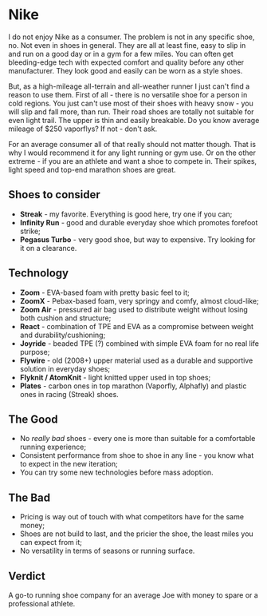 # Nike

I do not enjoy Nike as a consumer. The problem is not in any specific shoe, no. Not even in shoes in general. They are all at least fine, easy to slip in and run on a good day or in a gym for a few miles. You can often get bleeding-edge tech with expected comfort and quality before any other manufacturer. They look good and easily can be worn as a style shoes.

But, as a high-mileage all-terrain and all-weather runner I just can't find a reason to use them. First of all - there is no versatile shoe for a person in cold regions. You just can't use most of their shoes with heavy snow - you will slip and fall more, than run. Their road shoes are totally not suitable for even light trail. The upper is thin and easily breakable. Do you know average mileage of $250 vaporflys? If not - don't ask.

For an average consumer all of that really should not matter though. That is why I would recommend it for any light running or gym use. Or on the other extreme - if you are an athlete and want a shoe to compete in. Their spikes, light speed and top-end marathon shoes are great.

## Shoes to consider

- **Streak** - my favorite. Everything is good here, try one if you can;
- **Infinity Run** - good and durable everyday shoe which promotes forefoot strike;
- **Pegasus Turbo** - very good shoe, but way to expensive. Try looking for it on a clearance.

## Technology

- **Zoom** - EVA-based foam with pretty basic feel to it;
- **ZoomX** - Pebax-based foam, very springy and comfy, almost cloud-like;
- **Zoom Air** - pressured air bag used to distribute weight without losing both cushion and structure;
- **React** - combination of TPE and EVA as a compromise between weight and durability/cushioning;
- **Joyride** - beaded TPE (?) combined with simple EVA foam for no real life purpose;
- **Flywire** - old (2008+) upper material used as a durable and supportive solution in everyday shoes;
- **Flyknit / AtomKnit** - light knitted upper used in top shoes;
- **Plates** - carbon ones in top marathon (Vaporfly, Alphafly) and plastic ones in racing (Streak) shoes.

## The Good 

- No *really bad* shoes - every one is more than suitable for a comfortable running experience;
- Consistent performance from shoe to shoe in any line - you know what to expect in the new iteration;
- You can try some new technologies before mass adoption.

## The Bad

- Pricing is way out of touch with what competitors have for the same money; 
- Shoes are not build to last, and the pricier the shoe, the least miles you can expect from it;
- No versatility in terms of seasons or running surface.

## Verdict
A go-to running shoe company for an average Joe with money to spare or a professional athlete.
